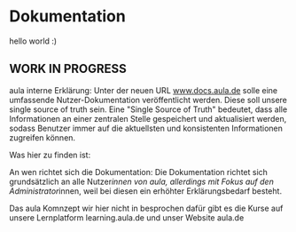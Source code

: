 # Dokumentation

hello world :)

## WORK IN PROGRESS

aula interne Erklärung: Unter der neuen URL www.docs.aula.de solle eine umfassende Nutzer-Dokumentation veröffentlicht werden. Diese soll unsere single source of truth sein. Eine "Single Source of Truth" bedeutet, dass alle Informationen an einer zentralen Stelle gespeichert und aktualisiert werden, sodass Benutzer immer auf die aktuellsten und konsistenten Informationen zugreifen können.

Was hier zu finden ist:

An wen richtet sich die Dokumentation: Die Dokumentation richtet sich grundsätzlich an alle Nutzer*innen von aula, allerdings mit Fokus auf den Administrator*innen, weil bei diesen ein erhöhter Erklärungsbedarf besteht.

Das aula Komnzept wir hier nicht in besprochen dafür gibt es die Kurse auf unsere Lernplatform learning.aula.de und unser Website aula.de
